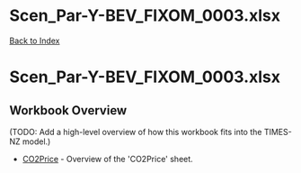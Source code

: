 # Scen_Par-Y-BEV_FIXOM_0003.xlsx

[Back to Index](../../../README.md)

# Scen_Par-Y-BEV_FIXOM_0003.xlsx

## Workbook Overview

(TODO: Add a high-level overview of how this workbook fits into the TIMES-NZ model.)

- [CO2Price](CO2Price.md) - Overview of the 'CO2Price' sheet.
